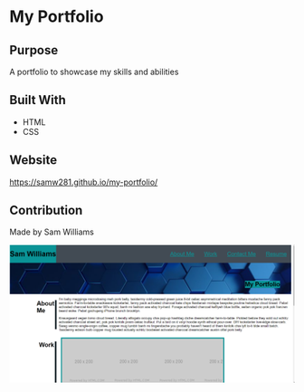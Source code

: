 # My Portfolio

## Purpose
A portfolio to showcase my skills and abilities 

## Built With
* HTML
* CSS

## Website
https://samw281.github.io/my-portfolio/

## Contribution
Made by Sam Williams

![Portfolio Screenshot](/assets/images/Screenshot2.png)